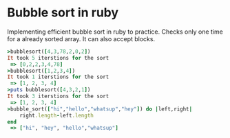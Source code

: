 <h1>Bubble sort in ruby</h1>

Implementing efficient bubble sort in ruby to practice. Checks only one time for a already sorted array.
It can also accept blocks.

```ruby
>bubblesort([4,3,78,2,0,2])
It took 5 iterstions for the sort
 => [0,2,2,3,4,78]
>bubblesort([1,2,3,4])
It took 1 iterstions for the sort
 => [1, 2, 3, 4] 
>puts bubblesort([4,3,2,1])
It took 3 iterstions for the sort
 => [1, 2, 3, 4]
>bubble_sort(["hi","hello","whatsup","hey"]) do |left,right|
	right.length-left.length
end
 => ["hi", "hey", "hello","whatsup"]

```
